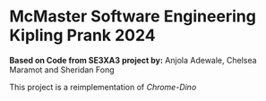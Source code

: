 # McMaster Software Engineering Kipling Prank 2024

**Based on Code from SE3XA3 project by:** Anjola Adewale, Chelsea Maramot and Sheridan Fong

This project is a reimplementation of _Chrome-Dino_


